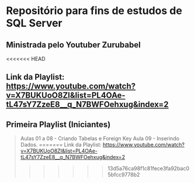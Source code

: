 # Repositório para fins de estudos de SQL Server

## Ministrada pelo Youtuber Zurubabel
<<<<<<< HEAD
## Link da Playlist: https://www.youtube.com/watch?v=X7BUKUoO8ZI&list=PL4OAe-tL47sY7ZzeE8__q_N7BWFOehxug&index=2


## Primeira Playlist (Iniciantes)

>Aulas 01 a 08 - Criando Tabelas e Foreign Key
>Aula 09 - Inserindo Dados.
=======
Link da Playlist: https://www.youtube.com/watch?v=X7BUKUoO8ZI&list=PL4OAe-tL47sY7ZzeE8__q_N7BWFOehxug&index=2
>>>>>>> 13d5a76ca98f1c81fece3fa92bac05bfcc9778b2
